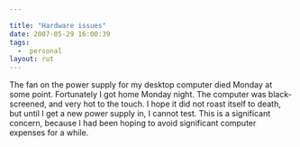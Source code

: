 ```yaml
---

title: "Hardware issues"
date: 2007-05-29 16:00:39
tags:
  -  personal
layout: rut
---
```


The fan on the power supply for my desktop computer died Monday at some point.  Fortunately I got home Monday night.  The computer was black-screened, and very hot to the touch.  I hope it did not roast itself to death, but until I get a new power supply in, I cannot test.  This is a significant concern, because I had been hoping to avoid significant computer expenses for a while. 

